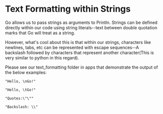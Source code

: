 # Text Formatting within Strings

Go allows us to pass strings as arguments to Println. Strings can be defined directly within our code using string literals--text between double quotation marks that Go will treat as a string.

However, what's cool about this is that within our strings, characters like newlines, tabs, etc can be represented with escape sequences--A backslash followed by characters that represent another character(This is very similar to python in this regard).

Please see our text_formatting folder in apps that demonstrate the output of the below examples:

```
"Hello, \nGo!"

"Hello, \tGo!"

"Quotes:\"\""

"Backslash: \\"
```
